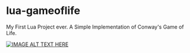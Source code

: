 # lua-gameoflife

My First Lua Project ever. A Simple Implementation of Conway's Game of Life. 

[![IMAGE ALT TEXT HERE](https://img.youtube.com/vi/gfBWwW9TxXU/0.jpg)](https://www.youtube.com/watch?v=gfBWwW9TxXU)
